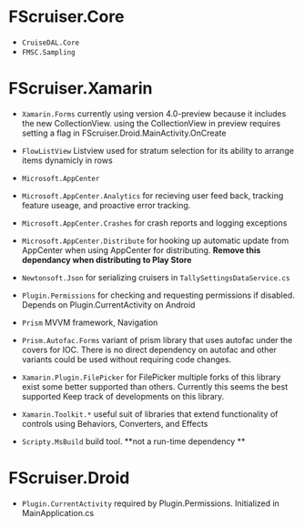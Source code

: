 # FScruiser.Core

 - `CruiseDAL.Core`
 - `FMSC.Sampling`

# FScruiser.Xamarin

 - `Xamarin.Forms`
 currently using version 4.0-preview because it includes the new CollectionView. using the CollectionView in preview requires setting a flag in FScruiser.Droid.MainActivity.OnCreate

 - `FlowListView`
Listview used for stratum selection for its ability to arrange items dynamicly in rows

 - `Microsoft.AppCenter`
  - `Microsoft.AppCenter.Analytics` 
for recieving user feed back, tracking feature useage, and proactive error tracking. 

  - `Microsoft.AppCenter.Crashes`
for crash reports and logging exceptions 

  - `Microsoft.AppCenter.Distribute`
for hooking up automatic update from AppCenter when using AppCenter for distributing. **Remove this dependancy when distributing to Play Store**

 - `Newtonsoft.Json`
for serializing cruisers in `TallySettingsDataService.cs`

 - `Plugin.Permissions`
for checking and requesting permissions if disabled. Depends on Plugin.CurrentActivity on Android

 - `Prism`
MVVM framework, Navigation 

  - `Prism.Autofac.Forms`
 variant of prism library that uses autofac under the covers for IOC. There is no direct dependency on autofac and other variants could be used without requiring code changes. 

 - `Xamarin.Plugin.FilePicker`
for FilePicker
multiple forks of this library exist some better supported than others. Currently this seems the best supported Keep track of developments on this library. 

 - `Xamarin.Toolkit.*`
useful suit of libraries that extend functionality of controls using Behaviors, Converters, and Effects

 - `Scripty.MsBuild`
build tool. **not a run-time dependency **

# FScruiser.Droid

 - `Plugin.CurrentActivity` 
required by Plugin.Permissions. Initialized in MainApplication.cs